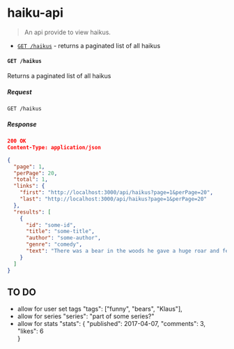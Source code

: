 # haiku-api

> An api provide to view haikus.

* [`GET /haikus`](#-get-haikus-) - returns a paginated list of all haikus

#### `GET /haikus`
Returns a paginated list of all haikus

##### Request
```HTTP
GET /haikus
```

##### Response
```JSON
200 OK
Content-Type: application/json

{
  "page": 1,
  "perPage": 20,
  "total": 1,
  "links": {
    "first": "http://localhost:3000/api/haikus?page=1&perPage=20",
    "last": "http://localhost:3000/api/haikus?page=1&perPage=20"
  },
  "results": [
    {
      "id": "some-id",
      "title": "some-title",
      "author": "some-author",
      "genre": "comedy",
      "text": "There was a bear in the woods he gave a huge roar and fell asleep"
    }
  ]
}

```

## TO DO

* allow for user set tags "tags": ["funny", "bears", "Klaus"],
* allow for series "series": "part of some series?"
* allow for stats "stats": {
                              "published": 2017-04-07,
                              "comments": 3,
                              "likes": 6   
                           }
